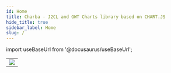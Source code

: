 ```yaml
---
id: Home
title: Charba - J2CL and GWT Charts library based on CHART.JS
hide_title: true
sidebar_label: Home
slug: /
---
```

import useBaseUrl from '@docusaurus/useBaseUrl';

<table style={{border: '0px solid transparent', width: '100%'}}>
   <thead>
    </thead>
    <tbody>
        <tr style={{border: '0px solid transparent', width: '100%'}}>
            <td scope="row" style={{border: '0px solid transparent', width: '100%'}}><img src={useBaseUrl('/img/home.png')} /></td>
        </tr>
    </tbody>
</table>